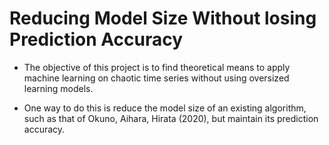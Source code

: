 Reducing Model Size Without losing Prediction Accuracy
===

- The objective of this project is to find theoretical means to apply machine learning on chaotic time series without using oversized learning models.

- One way to do this is reduce the model size of an existing algorithm, such as that of Okuno, Aihara, Hirata (2020), but maintain its prediction accuracy.
